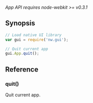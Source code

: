 _App API requires node-webkit >= v0.3.1_

## Synopsis

```javascript
// Load native UI library
var gui = require('nw.gui');

// Quit current app
gui.App.quit();
```

## Reference

### quit()

Quit current app.

